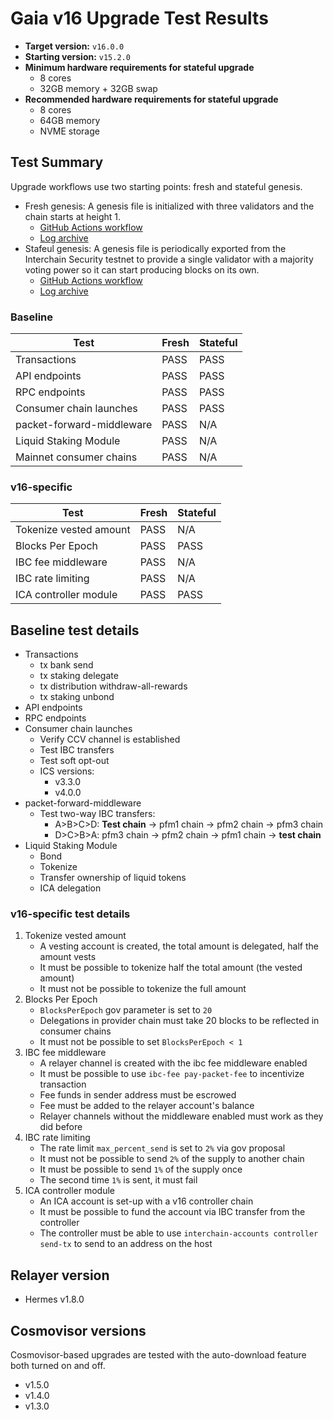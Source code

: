 # Gaia v16 Upgrade Test Results

* **Target version:** `v16.0.0`
* **Starting version:** `v15.2.0`
* **Minimum hardware requirements for stateful upgrade**
  * 8 cores
  * 32GB memory + 32GB swap
* **Recommended hardware requirements for stateful upgrade**
  * 8 cores
  * 64GB memory
  * NVME storage

## Test Summary

Upgrade workflows use two starting points: fresh and stateful genesis.

* Fresh genesis: A genesis file is initialized with three validators and the chain starts at height 1.
  * [GitHub Actions workflow](https://github.com/hyphacoop/cosmos-release-testing/actions/runs/8835529061/job/24259917423)
  * [Log archive](./logs-fresh-state.zip)
* Stafeul genesis: A genesis file is periodically exported from the Interchain Security testnet to provide a single validator with a majority voting power so it can start producing blocks on its own.
  * [GitHub Actions workflow](https://github.com/hyphacoop/cosmos-release-testing/actions/runs/8835534831)
  * [Log archive](./logs-stateful.zip)

### Baseline

| Test                      | Fresh | Stateful |
| ------------------------- | ----- | -------- |
| Transactions              | PASS  | PASS     |
| API endpoints             | PASS  | PASS     |
| RPC endpoints             | PASS  | PASS     |
| Consumer chain launches   | PASS  | PASS     |
| packet-forward-middleware | PASS  | N/A      |
| Liquid Staking Module     | PASS  | N/A      |
| Mainnet consumer chains   | PASS  | N/A      |

### v16-specific

| Test                   | Fresh | Stateful |
| ---------------------- | ----- | -------- |
| Tokenize vested amount | PASS  | N/A      |
| Blocks Per Epoch       | PASS  | PASS     |
| IBC fee middleware     | PASS  | N/A      |
| IBC rate limiting      | PASS  | N/A      |
| ICA controller module  | PASS  | PASS     |

## Baseline test details

* Transactions
   * tx bank send
   * tx staking delegate
   * tx distribution withdraw-all-rewards
   * tx staking unbond
 * API endpoints
 * RPC endpoints
* Consumer chain launches
   * Verify CCV channel is established
   * Test IBC transfers
   * Test soft opt-out
   * ICS versions:
     * v3.3.0
     * v4.0.0
* packet-forward-middleware
   * Test two-way IBC transfers:
     * A>B>C>D: **Test chain** -> pfm1 chain -> pfm2 chain -> pfm3 chain
     * D>C>B>A: pfm3 chain -> pfm2 chain -> pfm1 chain -> **test chain**
* Liquid Staking Module
   * Bond
   * Tokenize
   * Transfer ownership of liquid tokens
   * ICA delegation

### v16-specific test details

1. Tokenize vested amount
    * A vesting account is created, the total amount is delegated, half the amount vests
    * It must be possible to tokenize half the total amount (the vested amount)
    * It must not be possible to tokenize the full amount
2. Blocks Per Epoch
    * `BlocksPerEpoch` gov parameter is set to `20`
    * Delegations in provider chain must take 20 blocks to be reflected in consumer chains
    * It must not be possible to set `BlocksPerEpoch < 1`
3. IBC fee middleware
    * A relayer channel is created with the ibc fee middleware enabled
    * It must be possible to use `ibc-fee pay-packet-fee` to incentivize transaction
    * Fee funds in sender address must be escrowed
    * Fee must be added to the relayer account's balance
    * Relayer channels without the middleware enabled must work as they did before
4. IBC rate limiting
    * The rate limit `max_percent_send` is set to `2%` via gov proposal
    * It must not be possible to send `2%` of the supply to another chain
    * It must be possible to send `1%` of the supply once
    * The second time `1%` is sent, it must fail
5. ICA controller module
    * An ICA account is set-up with a v16 controller chain
    * It must be possible to fund the account via IBC transfer from the controller
    * The controller must be able to use `interchain-accounts controller send-tx` to send to an address on the host

## Relayer version

* Hermes v1.8.0

## Cosmovisor versions

Cosmovisor-based upgrades are tested with the auto-download feature both turned on and off.

* v1.5.0
* v1.4.0
* v1.3.0
